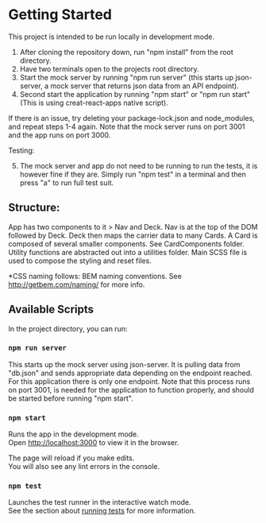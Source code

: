 # Getting Started

This project is intended to be run locally in development mode.

1. After cloning the repository down, run "npm install" from the root directory.
2. Have two terminals open to the projects root directory.
3. Start the mock server by running "npm run server" (this starts up json-server, a mock server that returns json data from an API endpoint).
4. Second start the application by running "npm start" or "npm run start" (This is using creat-react-apps native script).

If there is an issue, try deleting your package-lock.json and node_modules, and repeat steps 1-4 again.
Note that the mock server runs on port 3001 and the app runs on port 3000.

Testing:

5. The mock server and app do not need to be running to run the tests, it is however fine if they are. Simply run "npm test" in a terminal and then press "a" to run full test suit.

## Structure:
App has two components to it > Nav and Deck.
Nav is at the top of the DOM followed by Deck.
Deck then maps the carrier data to many Cards.
A Card is composed of several smaller components. See CardComponents folder.
Utility functions are abstracted out into a utilities folder.
Main SCSS file is used to compose the styling and reset files.

*CSS naming follows: BEM naming conventions. See http://getbem.com/naming/ for more info.

## Available Scripts

In the project directory, you can run:

### `npm run server`

This starts up the mock server using json-server. It is pulling data from "db.json" and sends appropriate data depending on the endpoint reached.
For this application there is only one endpoint. Note that this process runs on port 3001, is needed for the application to function properly, and should be started before running "npm start".

### `npm start`

Runs the app in the development mode.\
Open [http://localhost:3000](http://localhost:3000) to view it in the browser.

The page will reload if you make edits.\
You will also see any lint errors in the console.

### `npm test`

Launches the test runner in the interactive watch mode.\
See the section about [running tests](https://facebook.github.io/create-react-app/docs/running-tests) for more information.
